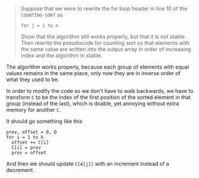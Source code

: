 > Suppose that we were to rewrite the for loop header in line 10 of the
> `COUNTING-SORT` as
>
>     for j = 1 to n
>
> Show that the algorithm still works properly, but that it is not stable. Then
> rewrite the pseudocode for counting sort so that elements with the same value
> are written into the output array in order of increasing index and the
> algorithm in stable.

The algorithm works properly, because each group of elements with equal values
remains in the same place, only now they are in inverse order of what they used
to be.

In order to modify the code so we don't have to walk backwards, we have to
transform `C` to be the index of the first position of the sorted element in
that group (instead of the last), which is doable, yet annoying without extra
memory for another `C`.

It should go something like this

    prev, offset = 0, 0
    for i = 1 to k
      offset += C[i]
      C[i] = prev
      prev = offset

And then we should update `C[A[j]]` with an increment instead of a decrement.
